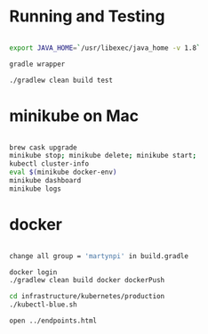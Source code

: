 # Running and Testing
```bash

export JAVA_HOME=`/usr/libexec/java_home -v 1.8`

gradle wrapper

./gradlew clean build test
````

# minikube on Mac
```bash

brew cask upgrade
minikube stop; minikube delete; minikube start;
kubectl cluster-info
eval $(minikube docker-env)
minikube dashboard
minikube logs
```

# docker
```bash

change all group = 'martynpi' in build.gradle

docker login
./gradlew clean build docker dockerPush

cd infrastructure/kubernetes/production
./kubectl-blue.sh

open ../endpoints.html

```